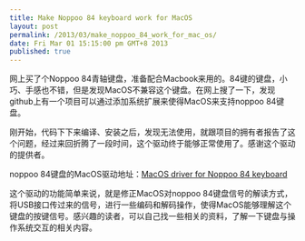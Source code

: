 ```yaml
---
title: Make Noppoo 84 keyboard work for MacOS
layout: post
permalink: /2013/03/make_noppoo_84_work_for_mac_os/
date: Fri Mar 01 15:15:00 pm GMT+8 2013
published: true
---
```


网上买了个Noppoo 84青轴键盘，准备配合Macbook来用的。84键的键盘，小巧、手感也不错，但是发现MacOS不兼容这个键盘。在网上搜了一下，发现github上有一个项目可以通过添加系统扩展来使得MacOS来支持noppoo 84键盘。

刚开始，代码下下来编译、安装之后，发现无法使用，就跟项目的拥有者报告了这个问题，经过来回折腾了一段时间，这个驱动终于能够正常使用了。感谢这个驱动的提供者。

noppoo 84键盘的MacOS驱动地址：[MacOS driver for Noppoo 84 keyboard](https://github.com/thefloweringash/iousbhiddriver-descriptor-override)

这个驱动的功能简单来说，就是修正MacOS对noppoo 84键盘信号的解读方式，将USB接口传过来的信号，进行一些编码和解码操作，使得MacOS能够理解这个键盘的按键信号。感兴趣的读者，可以自己找一些相关的资料，了解一下键盘与操作系统交互的相关内容。
